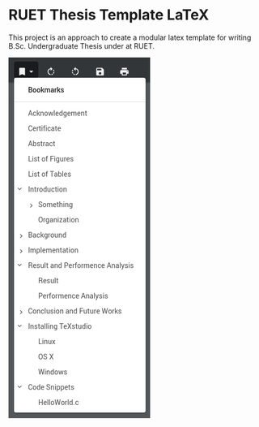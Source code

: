 # RUET Thesis Template LaTeX

This project is an approach to create a modular latex template for writing B.Sc. Undergraduate Thesis under at RUET.

![Contents](doc/href.png)
